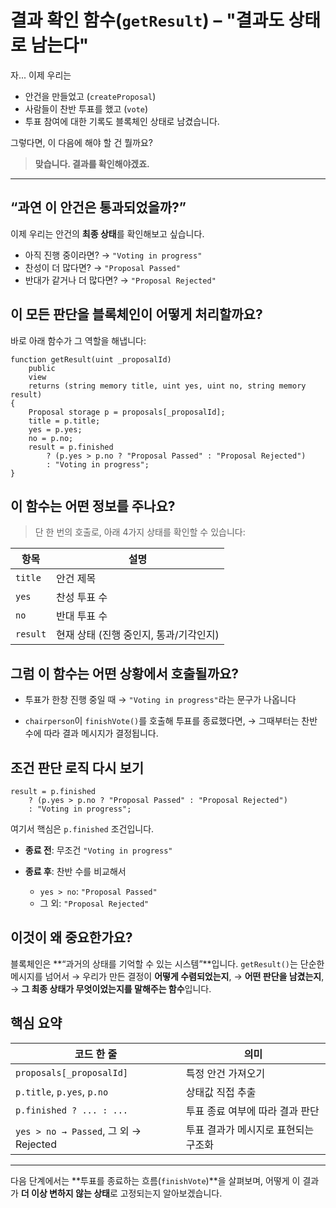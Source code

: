 # 결과 확인 함수(`getResult`) – **"결과도 상태로 남는다"**

자... 이제 우리는

- 안건을 만들었고 (`createProposal`)
- 사람들이 찬반 투표를 했고 (`vote`)
- 투표 참여에 대한 기록도 블록체인 상태로 남겼습니다.

그렇다면, 이 다음에 해야 할 건 뭘까요?

> **맞습니다. 결과를 확인해야겠죠.**

---

## “과연 이 안건은 통과되었을까?”

이제 우리는 안건의 **최종 상태**를 확인해보고 싶습니다.

- 아직 진행 중이라면? → `"Voting in progress"`
- 찬성이 더 많다면? → `"Proposal Passed"`
- 반대가 같거나 더 많다면? → `"Proposal Rejected"`

## 이 모든 판단을 블록체인이 어떻게 처리할까요?

바로 아래 함수가 그 역할을 해냅니다:

```solidity
function getResult(uint _proposalId)
    public
    view
    returns (string memory title, uint yes, uint no, string memory result)
{
    Proposal storage p = proposals[_proposalId];
    title = p.title;
    yes = p.yes;
    no = p.no;
    result = p.finished
        ? (p.yes > p.no ? "Proposal Passed" : "Proposal Rejected")
        : "Voting in progress";
}
```

## 이 함수는 어떤 정보를 주나요?

> 단 한 번의 호출로, 아래 4가지 상태를 확인할 수 있습니다:

| 항목     | 설명                                   |
| -------- | -------------------------------------- |
| `title`  | 안건 제목                              |
| `yes`    | 찬성 투표 수                           |
| `no`     | 반대 투표 수                           |
| `result` | 현재 상태 (진행 중인지, 통과/기각인지) |

## 그럼 이 함수는 어떤 상황에서 호출될까요?

- 투표가 한창 진행 중일 때
  → `"Voting in progress"`라는 문구가 나옵니다

- `chairperson`이 `finishVote()`를 호출해 투표를 종료했다면,
  → 그때부터는 찬반 수에 따라 결과 메시지가 결정됩니다.

## 조건 판단 로직 다시 보기

```solidity
result = p.finished
    ? (p.yes > p.no ? "Proposal Passed" : "Proposal Rejected")
    : "Voting in progress";
```

여기서 핵심은 `p.finished` 조건입니다.

- **종료 전**: 무조건 `"Voting in progress"`
- **종료 후**: 찬반 수를 비교해서

  - `yes > no`: `"Proposal Passed"`
  - 그 외: `"Proposal Rejected"`

## 이것이 왜 중요한가요?

블록체인은 **“과거의 상태를 기억할 수 있는 시스템”**입니다.
`getResult()`는 단순한 메시지를 넘어서
→ 우리가 만든 결정이 **어떻게 수렴되었는지**,
→ **어떤 판단을 남겼는지**,
→ **그 최종 상태가 무엇이었는지를 말해주는 함수**입니다.

## 핵심 요약

| 코드 한 줄                            | 의미                                 |
| ------------------------------------- | ------------------------------------ |
| `proposals[_proposalId]`              | 특정 안건 가져오기                   |
| `p.title`, `p.yes`, `p.no`            | 상태값 직접 추출                     |
| `p.finished ? ... : ...`              | 투표 종료 여부에 따라 결과 판단      |
| `yes > no → Passed`, 그 외 → Rejected | 투표 결과가 메시지로 표현되는 구조화 |

---

다음 단계에서는
**투표를 종료하는 흐름(`finishVote`)**을 살펴보며,
어떻게 이 결과가 **더 이상 변하지 않는 상태**로 고정되는지 알아보겠습니다.
